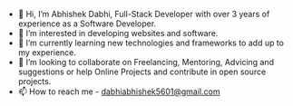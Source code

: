 - 👋 Hi, I’m Abhishek Dabhi, Full-Stack Developer with over 3 years of experience as a Software Developer.
- 👀 I’m interested in developing websites and software.
- 🌱 I’m currently learning new technologies and frameworks to add up to my experience.
- 💞️ I’m looking to collaborate on Freelancing, Mentoring, Advicing and suggestions or help Online Projects and contribute in open source projects.
- 📫 How to reach me - dabhiabhishek5601@gmail.com

<!---
AbhiDabhi/AbhiDabhi is a ✨ special ✨ repository because its `README.md` (this file) appears on your GitHub profile.
You can click the Preview link to take a look at your changes.
--->

